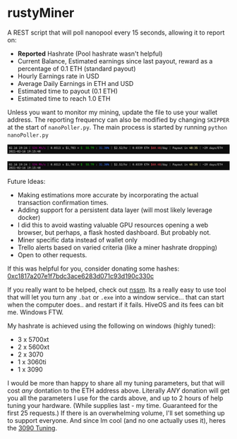 # rustyMiner

A REST script that will poll nanopool every 15 seconds, allowing it to report on:
- <B>Reported</b> Hashrate (Pool hashrate wasn't helpful)
- Current Balance, Estimated earnings since last payout, reward as a percentage of 0.1 ETH (standard payout)
- Hourly Earnings rate in USD
- Average Daily Earnings in ETH and USD
- Estimated time to payout (0.1 ETH)
- Estimated time to reach 1.0 ETH

Unless you want to monitor my mining, update the file to use your wallet address. 
The reporting frequency can also be modified by changing `SKIPPER` at the start of `nanoPoller.py`.
The main process is started by running `python nanoPoller.py`


![alt text](https://github.com/hapticpaper/rustyMiner/blob/master/images/screenshot.PNG?raw=true)

![Monitor Output](https://raw.githubusercontent.com/hapticPaper/rustyMiner/main/images/screenshot.PNG?token=AAFFO73ZQB7X7B6APUVXK3DAFRQR4)



Future Ideas:
- Making estimations more accurate by incorporating the actual transaction confirmation times. 
- Adding support for a persistent data layer (will most likely leverage docker)
- I did this to avoid wasting valuable GPU resources opening a web browser, but perhaps, a flask hosted dashboard. But probably not. 
- Miner specific data instead of wallet only
- Trello alerts based on varied criteria (like a miner hashrate dropping)
- Open to other requests. 


If this was helpful for you, consider donating some hashes: [0xc1817a207e1f7bdc3ace6283d071c93d190c330c](https://etherscan.io/address/0xc1817a207e1f7bdc3ace6283d071c93d190c330c)

If you really want to be helped, check out [nssm](https://nssm.cc/usage). Its a really easy to use tool that will let you turn any `.bat` or `.exe` into a window service... that can start when the computer does.. and restart if it fails. HiveOS and its fees can bit me. Windows FTW. 


My hashrate is achieved using the following on windows (highly tuned):
- 3 x 5700xt
- 2 x 5600xt
- 2 x 3070
- 1 x 3060ti
- 1 x 3090 

I would be more than happy to share all my tuning parameters, but that will cost *any* dontation to the ETH address above. Literally *ANY* donation will get you all the parameters I use for the cards above, and up to 2 hours of help tuning your hardware. (While supplies last - my time. Guaranteed for the first 25 requests.) If there is an overwhelming volume, I'll set something up to support everyone.
And since Im cool (and no one actually uses it), heres the [3090 Tuning](https://github.com/hapticPaper/rustyMiner/blob/main/config.txt).